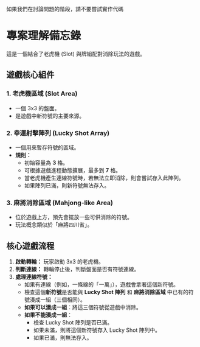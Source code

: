 如果我們在討論問題的階段，請不要嘗試實作代碼

# 專案理解備忘錄

這是一個結合了老虎機 (Slot) 與牌組配對消除玩法的遊戲。

## 遊戲核心組件

### 1. 老虎機區域 (Slot Area)
- 一個 3x3 的盤面。
- 是遊戲中新符號的主要來源。

### 2. 幸運射擊陣列 (Lucky Shot Array)
- 一個用來暫存符號的區域。
- **規則：**
    - 初始容量為 **3** 格。
    - 可根據遊戲進程動態擴展，最多到 **7** 格。
    - 當老虎機產生連線符號時，若無法立即消除，則會嘗試存入此陣列。
    - 如果陣列已滿，則新符號無法存入。

### 3. 麻將消除區域 (Mahjong-like Area)
- 位於遊戲上方，預先會擺放一些可供消除的符號。
- 玩法概念類似於「麻將四川省」。

## 核心遊戲流程

1.  **啟動轉輪：** 玩家啟動 3x3 的老虎機。
2.  **判斷連線：** 轉輪停止後，判斷盤面是否有符號連線。
3.  **處理連線符號：**
    - 如果有連線（例如，一條線的「一萬」），遊戲會拿著這個新符號。
    - 檢查這個**新符號**是否能與 **Lucky Shot 陣列** 和 **麻將消除區域** 中已有的符號湊成一組（三個相同）。
    - **如果可以湊成一組**：將這三個符號從遊戲中消除。
    - **如果不能湊成一組**：
        - 檢查 Lucky Shot 陣列是否已滿。
        - 如果未滿，則將這個新符號存入 Lucky Shot 陣列中。
        - 如果已滿，則無法存入。
